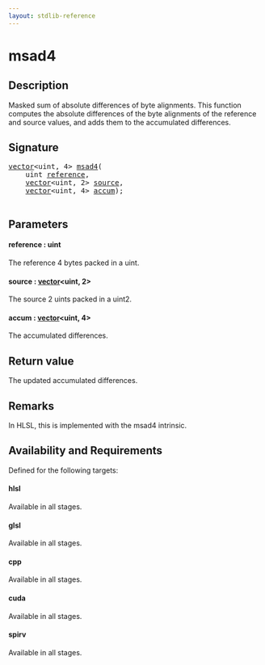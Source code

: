 ```yaml
---
layout: stdlib-reference
---
```


# msad4

## Description

Masked sum of absolute differences of byte alignments.
This function computes the absolute differences of the byte alignments of the reference and source values, and adds them to the accumulated differences.



## Signature 

<pre>
<a href="../types/vector/index.html" class="code_type">vector</a>&lt;<span class="code_keyword">uint</span>, 4&gt; <a href="msad4.html">msad4</a>(
    <span class="code_keyword">uint</span> <a href="msad4.html#decl-reference" class="code_param">reference</a>,
    <a href="../types/vector/index.html" class="code_type">vector</a>&lt;<span class="code_keyword">uint</span>, 2&gt; <a href="msad4.html#decl-source" class="code_param">source</a>,
    <a href="../types/vector/index.html" class="code_type">vector</a>&lt;<span class="code_keyword">uint</span>, 4&gt; <a href="msad4.html#decl-accum" class="code_param">accum</a>);

</pre>

## Parameters

####  <a id="decl-reference"></a>reference  : uint
The reference 4 bytes packed in a uint.

####  <a id="decl-source"></a>source  : [vector](../types/vector/index.html)\<uint, 2\>
The source 2 uints packed in a uint2.

####  <a id="decl-accum"></a>accum  : [vector](../types/vector/index.html)\<uint, 4\>
The accumulated differences.


## Return value
The updated accumulated differences.

## Remarks
In HLSL, this is implemented with the msad4 intrinsic.


## Availability and Requirements

Defined for the following targets:

#### hlsl
Available in all stages.

#### glsl
Available in all stages.

#### cpp
Available in all stages.

#### cuda
Available in all stages.

#### spirv
Available in all stages.



